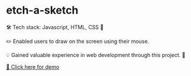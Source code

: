 # etch-a-sketch
🛠️ Tech stack: Javascript, HTML, CSS 🎨

✏️ Enabled users to draw on the screen using their mouse.

💡 Gained valuable experience in web development through this project. 🚀

[🔗 Click here for demo](https://bogdanncalin.github.io/etch-a-sketch/)
